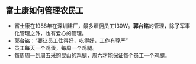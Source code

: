 <!-- 
title: 富士康对员工的管理哲学
from: 文茜
create: 2018-06-06
tags: management,story
-->

## 富士康如何管理农民工

- 富士康在1988年在深圳建厂，最多雇佣员工130W。**郭台铭**的管理，除了军事化管理之外，也有爱心的管理。
- 郭台铭：“要让员工住得好，吃得好，工作有尊严”
- 员工每天一个鸡蛋，每周一个鸡腿。
- 每周周一到周五采购昆山的鸡腿，周六才能保证每个员工一个鸡腿。